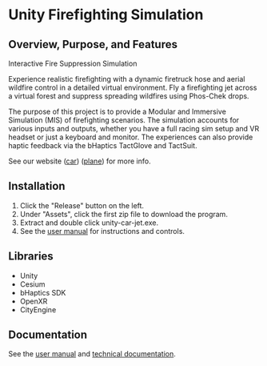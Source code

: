 ﻿# Unity Firefighting Simulation

## Overview, Purpose, and Features

Interactive Fire Suppression Simulation

Experience realistic firefighting with a dynamic firetruck hose and aerial wildfire control in a detailed virtual environment.
Fly a firefighting jet across a virtual forest and suppress spreading wildfires using Phos-Chek drops.

The purpose of this project is to provide a Modular and Immersive Simulation (MIS) of firefighting scenarios.
The simulation accounts for various inputs and outputs, whether you have a full racing sim setup and VR headset or just a keyboard and monitor.
The experiences can also provide haptic feedback via the bHaptics TactGlove and TactSuit.

See our website ([car](https://xlrseatingbuck-org.github.io/unity-car.html)) ([plane](https://xlrseatingbuck-org.github.io/unity-plane.html)) for more info.

## Installation

1. Click the "Release" button on the left.
2. Under "Assets", click the first zip file to download the program.
3. Extract and double click unity-car-jet.exe.
4. See the [user manual](docs/user-manual.md) for instructions and controls.

## Libraries
- Unity
- Cesium
- bHaptics SDK
- OpenXR
- CityEngine

## Documentation
See the [user manual](docs/user-manual.md) and [technical documentation](docs/technical-docs.md).
